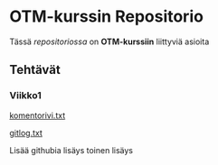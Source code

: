 # OTM-kurssin Repositorio

Tässä *repositoriossa* on **OTM-kurssiin** liittyviä asioita

## Tehtävät
### Viikko1
[komentorivi.txt](https://github.com/OlliJ5/otm-harjoitustyo/blob/master/laskarit/viikko1/komentorivi.txt)

[gitlog.txt](https://github.com/OlliJ5/otm-harjoitustyo/blob/master/laskarit/viikko1/gitlog.txt)

Lisää githubia lisäys
toinen lisäys
